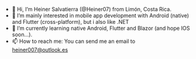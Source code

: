 - 👋 Hi, I’m Heiner Salvatierra (@Heiner07) from Limón, Costa Rica.
- 👀 I’m mainly interested in mobile app development with Android (native) and Flutter (cross-platform), but i also like .NET
- 🌱 I’m currently learning native Android, Flutter and Blazor (and hope IOS soon...).
- 📫 How to reach me: You can send me an email to heiner007@outlook.es

<!---
Heiner07/Heiner07 is a ✨ special ✨ repository because its `README.md` (this file) appears on your GitHub profile.
You can click the Preview link to take a look at your changes.
--->
